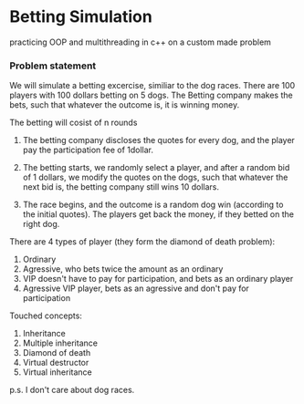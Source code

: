 # Betting Simulation

practicing OOP and multithreading in c++ on a custom made problem

### Problem statement

We will simulate a betting excercise, similiar to the dog races.
There are 100 players with 100 dollars betting on 5 dogs. The Betting company makes the bets, such that whatever the outcome is, it is winning money.

The betting will cosist of n rounds

1. The betting company discloses the quotes for every dog, and the player pay the participation fee of 1dollar.
2. The betting starts, we randomly select a player, and after a random bid of 1 dollars, we modify the quotes on the dogs, such that whatever the next bid is, the betting company still wins 10 dollars.

3. The race begins, and the outcome is a random dog win (according to the initial quotes). The players get back the money, if they betted on the right dog.



There are 4 types of player (they form the diamond of death problem):

1. Ordinary
2. Agressive, who bets twice the amount as an ordinary
3. VIP doesn't have to pay for participation, and bets as an ordinary player
4. Agressive VIP player, bets as an agressive and don't pay for participation



Touched concepts:

1. Inheritance
2. Multiple inheritance
3. Diamond of death
4. Virtual destructor
5. Virtual inheritance


p.s. I don't care about dog races.